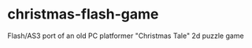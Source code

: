 christmas-flash-game
====================

Flash/AS3 port of an old PC platformer "Christmas Tale" 2d puzzle game
